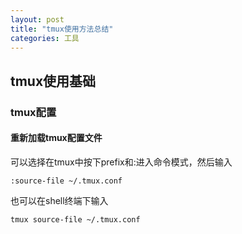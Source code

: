 ```yaml
---
layout: post
title: "tmux使用方法总结"
categories: 工具
---
```


## tmux使用基础

### tmux配置

#### 重新加载tmux配置文件

可以选择在tmux中按下prefix和:进入命令模式，然后输入

	:source-file ~/.tmux.conf

也可以在shell终端下输入

	tmux source-file ~/.tmux.conf
